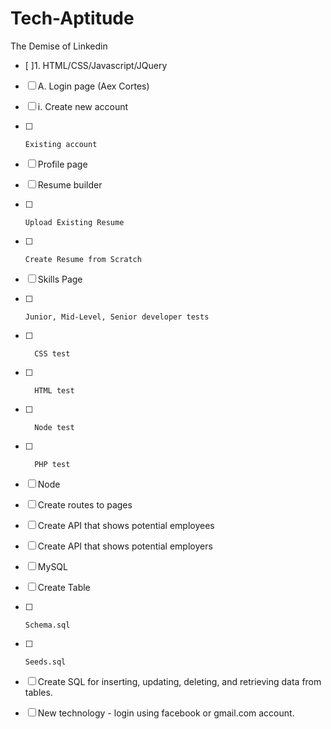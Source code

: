 # Tech-Aptitude
The Demise of Linkedin


- [ ]1. HTML/CSS/Javascript/JQuery
- [ ]  A.  Login page (Aex Cortes)
- [ ]    i. Create new account
- [ ]     Existing account
- [ ]   Profile page
- [ ]   Resume builder
- [ ]     Upload Existing Resume
- [ ]     Create Resume from Scratch
- [ ]   Skills Page
- [ ]     Junior, Mid-Level, Senior developer tests
- [ ]       CSS test
- [ ]       HTML test
- [ ]       Node test
- [ ]       PHP test

- [ ] Node
- [ ]   Create routes to pages
- [ ]   Create API that shows potential employees
- [ ]   Create API that shows potential employers

- [ ] MySQL
- [ ]   Create Table
- [ ]     Schema.sql
- [ ]     Seeds.sql
- [ ]   Create SQL for inserting, updating, deleting, and retrieving data from tables.

- [ ] New technology - login using facebook or gmail.com account.
